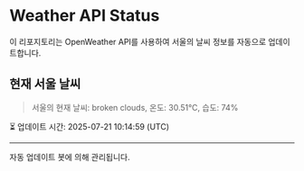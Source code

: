 
# Weather API Status

이 리포지토리는 OpenWeather API를 사용하여 서울의 날씨 정보를 자동으로 업데이트합니다.

## 현재 서울 날씨
> 서울의 현재 날씨: broken clouds, 온도: 30.51°C, 습도: 74%

⏳ 업데이트 시간: 2025-07-21 10:14:59 (UTC)

---
자동 업데이트 봇에 의해 관리됩니다.

